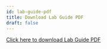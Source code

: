 ```yaml
---
id: lab-guide-pdf
title: Download Lab Guide PDF
draft: false
---
```


[Click here to download Lab Guide PDF](./downloads/collaborate-lab.pdf)